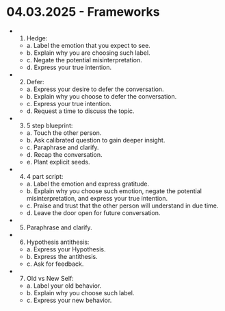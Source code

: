 # 04.03.2025 - Frameworks

- 1. Hedge:
    - a. Label the emotion that you expect to see.
    - b. Explain why you are choosing such label.
    - c. Negate the potential misinterpretation.
    - d. Express your true intention.

- 2. Defer:
    - a. Express your desire to defer the conversation.
    - b. Explain why you choose to defer the conversation.
    - c. Express your true intention.
    - d. Request a time to discuss the topic.

- 3. 5 step blueprint:
    - a. Touch the other person.
    - b. Ask calibrated question to gain deeper insight.
    - c. Paraphrase and clarify.
    - d. Recap the conversation.
    - e. Plant explicit seeds.

- 4. 4 part script:
    - a. Label the emotion and express gratitude.
    - b. Explain why you choose such emotion, negate the potential misinterpretation, and express your true intention.
    - c. Praise and trust that the other person will understand in due time.
    - d. Leave the door open for future conversation.

- 5. Paraphrase and clarify.

- 6. Hypothesis antithesis:
    - a. Express your Hypothesis.
    - b. Express the antithesis.
    - c. Ask for feedback.

- 7. Old vs New Self:
    - a. Label your old behavior.
    - b. Explain why you choose such label.
    - c. Express your new behavior.
